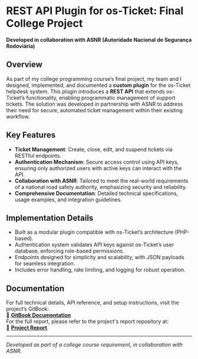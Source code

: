# REST API Plugin for os-Ticket: Final College Project  

**Developed in collaboration with ASNR (Autoridade Nacional de Segurança Rodoviária)**  

## Overview  
As part of my college programming course’s final project, my team and I designed, implemented, and documented a **custom plugin** for the os-Ticket helpdesk system. This plugin introduces a **REST API** that extends os-Ticket’s functionality, enabling programmatic management of support tickets. The solution was developed in partnership with ASNR to address their need for secure, automated ticket management within their existing workflow.  

## Key Features  
- **Ticket Management**: Create, close, edit, and suspend tickets via RESTful endpoints.  
- **Authentication Mechanism**: Secure access control using API keys, ensuring only authorized users with active keys can interact with the API.  
- **Collaboration with ASNR**: Tailored to meet the real-world requirements of a national road safety authority, emphasizing security and reliability.  
- **Comprehensive Documentation**: Detailed technical specifications, usage examples, and integration guidelines.  

## Implementation Details  
- Built as a modular plugin compatible with os-Ticket’s architecture (PHP-based).  
- Authentication system validates API keys against os-Ticket’s user database, enforcing role-based permissions.  
- Endpoints designed for simplicity and scalability, with JSON payloads for seamless integration.  
- Includes error handling, rate limiting, and logging for robust operation.  

## Documentation  
For full technical details, API reference, and setup instructions, visit the project’s GitBook:  
🔗 [**GitBook Documentation**](https://tomasgomesisel.gitbook.io/projeto-ansr-isel)  
For the full report, please refer to the project's report repository at:  
🔗 [**Project Report**](https://github.com/TomasGomes02/ostTicket-API).

---

*Developed as part of a college course requirement, in collaboration with ASNR.*  
